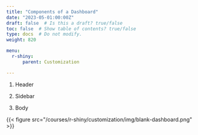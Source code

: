 ```yaml
---
title: "Components of a Dashboard"
date: "2023-05-01:00:00Z"
draft: false  # Is this a draft? true/false
toc: false  # Show table of contents? true/false
type: docs  # Do not modify.
weight: 820

menu:
  r-shiny:
      parent: Customization

---
```


1. Header

2. Sidebar

3. Body


{{< figure src="/courses/r-shiny/customization/img/blank-dashboard.png" >}}
